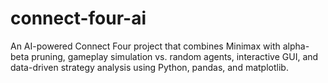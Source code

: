 # connect-four-ai
An AI-powered Connect Four project that combines Minimax with alpha-beta pruning, gameplay simulation vs. random agents, interactive GUI, and data-driven strategy analysis using Python, pandas, and matplotlib.
